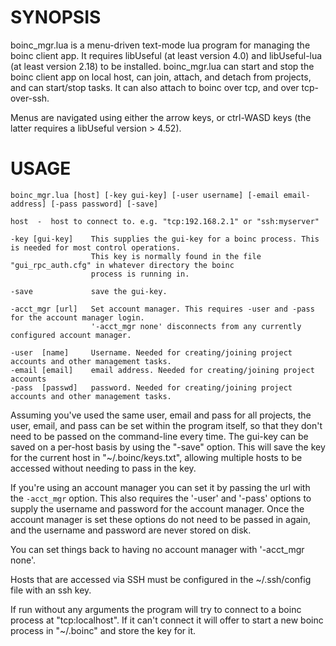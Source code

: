 SYNOPSIS
=========

boinc_mgr.lua is a menu-driven text-mode lua program for managing the boinc client app. It requires libUseful (at least version 4.0) and libUseful-lua (at least version 2.18) to be installed. boinc_mgr.lua can start and stop the boinc client app on local host, can join, attach, and detach from projects, and can start/stop tasks. It can also attach to boinc over tcp, and over tcp-over-ssh.

Menus are navigated using either the arrow keys, or ctrl-WASD keys (the latter requires a libUseful version > 4.52).

USAGE
=====
```
boinc_mgr.lua [host] [-key gui-key] [-user username] [-email email-address] [-pass password] [-save]

host  -  host to connect to. e.g. "tcp:192.168.2.1" or "ssh:myserver"

-key [gui-key]    This supplies the gui-key for a boinc process. This is needed for most control operations.
                  This key is normally found in the file "gui_rpc_auth.cfg" in whatever directory the boinc
                  process is running in.
 
-save             save the gui-key.

-acct_mgr [url]   Set account manager. This requires -user and -pass for the account manager login. 
                  '-acct_mgr none' disconnects from any currently configured account manager.

-user  [name]     Username. Needed for creating/joining project accounts and other management tasks.
-email [email]    email address. Needed for creating/joining project accounts
-pass  [passwd]   password. Needed for creating/joining project accounts and other management tasks.

```

Assuming you've used the same user, email and pass for all projects, the user, email, and pass can be set within the program itself, so that they don't need to be passed on the command-line every time. The gui-key can be saved on a per-host basis by using the "-save" option. This will save the key for the current host in "~/.boinc/keys.txt", allowing multiple hosts to be accessed without needing to pass in the key.

If you're using an account manager you can set it by passing the url with the `-acct_mgr` option. This also requires the '-user' and '-pass' options to supply the username and password for the account manager. Once the account manager is set these options do not need to be passed in again, and the username and password are never stored on disk.

You can set things back to having no account manager with '-acct_mgr none'.

Hosts that are accessed via SSH must be configured in the ~/.ssh/config file with an ssh key.

If run without any arguments the program will try to connect to a boinc process at "tcp:localhost". If it can't connect it will offer to start a new boinc process in "~/.boinc" and store the key for it.

